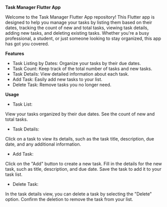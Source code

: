 **Task Manager Flutter App**

Welcome to the Task Manager Flutter App repository! This Flutter app is designed to help you manage your tasks by listing them based on their dates, tracking the count of new and total tasks, viewing task details, adding new tasks, and deleting existing tasks. Whether you're a busy professional, a student, or just someone looking to stay organized, this app has got you covered.

**Features**
* Task Listing by Dates: Organize your tasks by their due dates.
* Task Count: Keep track of the total number of tasks and new tasks.
* Task Details: View detailed information about each task.
* Add Task: Easily add new tasks to your list.
* Delete Task: Remove tasks you no longer need.

**Usage**
 * Task List:

 View your tasks organized by their due dates.
 See the count of new and total tasks.
 * Task Details:

Click on a task to view its details, such as the task title, description, due date, and any additional information.
 * Add Task:

 Click on the "Add" button to create a new task.
 Fill in the details for the new task, such as title, description, and due date.
 Save the task to add it to your task list.
 * Delete Task:

 In the task details view, you can delete a task by selecting the "Delete" option.
 Confirm the deletion to remove the task from your list.
